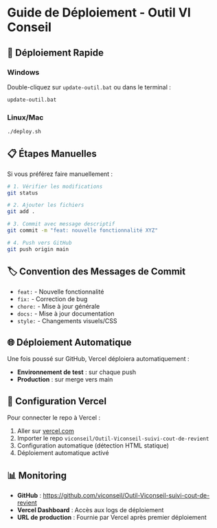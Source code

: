 # Guide de Déploiement - Outil VI Conseil

## 🚀 Déploiement Rapide

### Windows
Double-cliquez sur `update-outil.bat` ou dans le terminal :
```cmd
update-outil.bat
```

### Linux/Mac
```bash
./deploy.sh
```

## 📋 Étapes Manuelles

Si vous préférez faire manuellement :

```bash
# 1. Vérifier les modifications
git status

# 2. Ajouter les fichiers
git add .

# 3. Commit avec message descriptif
git commit -m "feat: nouvelle fonctionnalité XYZ"

# 4. Push vers GitHub
git push origin main
```

## 🏷️ Convention des Messages de Commit

- `feat:` - Nouvelle fonctionnalité
- `fix:` - Correction de bug
- `chore:` - Mise à jour générale
- `docs:` - Mise à jour documentation
- `style:` - Changements visuels/CSS

## 🌐 Déploiement Automatique

Une fois poussé sur GitHub, Vercel déploiera automatiquement :
- **Environnement de test** : sur chaque push
- **Production** : sur merge vers main

## 🔧 Configuration Vercel

Pour connecter le repo à Vercel :
1. Aller sur [vercel.com](https://vercel.com)
2. Importer le repo `viconseil/Outil-Viconseil-suivi-cout-de-revient`
3. Configuration automatique (détection HTML statique)
4. Déploiement automatique activé

## 📊 Monitoring

- **GitHub** : https://github.com/viconseil/Outil-Viconseil-suivi-cout-de-revient
- **Vercel Dashboard** : Accès aux logs de déploiement
- **URL de production** : Fournie par Vercel après premier déploiement